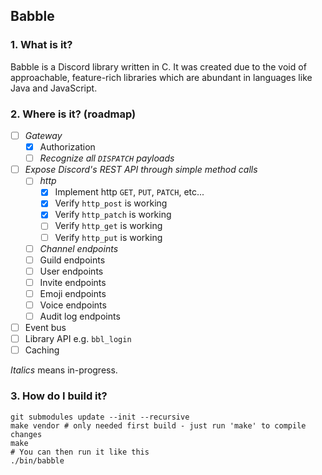 ## Babble

### 1. What is it?

Babble is a Discord library written in C. It was created due to the void of
approachable, feature-rich libraries which are abundant in languages like Java
and JavaScript.

### 2. Where is it? (roadmap)

- [ ] *Gateway*
	- [x] Authorization
	- [ ] *Recognize all `DISPATCH` payloads*
- [ ] *Expose Discord's REST API through simple method calls*
    - [ ] *http*
        - [x] Implement http `GET`, `PUT`, `PATCH`, etc...
        - [x] Verify `http_post` is working
        - [x] Verify `http_patch` is working
        - [ ] Verify `http_get` is working
        - [ ] Verify `http_put` is working
	- [ ] *Channel endpoints*
	- [ ] Guild endpoints
	- [ ] User endpoints
	- [ ] Invite endpoints
	- [ ] Emoji endpoints
	- [ ] Voice endpoints
	- [ ] Audit log endpoints
- [ ] Event bus
- [ ] Library API e.g. `bbl_login`
- [ ] Caching

*Italics* means in-progress.

### 3. How do I build it?

```
git submodules update --init --recursive
make vendor # only needed first build - just run 'make' to compile changes
make
# You can then run it like this
./bin/babble
```
